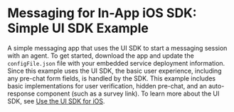 # Messaging for In-App iOS SDK: Simple UI SDK Example

A simple messaging app that uses the UI SDK to start a messaging session with an agent. To get started, download the app and update the `configFile.json` file with your embedded service deployment information. Since this example uses the UI SDK, the basic user experience, including any pre-chat form fields, is handled by the SDK. This example includes basic implementations for user verification, hidden pre-chat, and an auto-response component (such as a survey link). To learn more about the UI SDK, see [Use the UI SDK for iOS](https://developer.salesforce.com/docs/service/messaging-in-app/guide/ios-ui-sdk.html).
